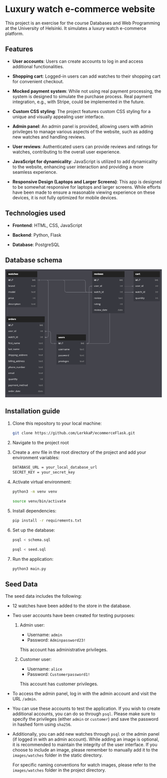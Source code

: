 # Luxury watch e-commerce website

This project is an exercise for the course Databases and Web Programming at the University of Helsinki. It simulates a luxury watch e-commerce platform.

## Features

- **User accounts**: Users can create accounts to log in and access additional functionalities.

- **Shopping cart**: Logged-in users can add watches to their shopping cart for convenient checkout.

- **Mocked payment system**: While not using real payment processing, the system is designed to simulate the purchase process. Real payment integration, e.g., with Stripe, could be implemented in the future.

- **Custom CSS styling**: The project features custom CSS styling for a unique and visually appealing user interface.

- **Admin panel**: An admin panel is provided, allowing users with admin privileges to manage various aspects of the website, such as adding new watches and handling reviews.

- **User reviews**: Authenticated users can provide reviews and ratings for watches, contributing to the overall user experience.

- **JavaScript for dynamicality**: JavaScript is utilized to add dynamicality to the website, enhancing user interaction and providing a more seamless experience.

- **Responsive Design (Laptops and Larger Screens)**: This app is designed to be somewhat responsive for laptops and larger screens.
  While efforts have been made to ensure a reasonable viewing experience on these devices,
  it is not fully optimized for mobile devices.

## Technologies used

- **Frontend**: HTML, CSS, JavaScript

- **Backend**: Python, Flask

- **Database**: PostgreSQL

## Database schema

![Alt text](image.png)

## Installation guide

1. Clone this repository to your local machine:

   ```bash
   git clone https://github.com/LerkkaP/ecommerceFlask.git
   ```

2. Navigate to the project root

3. Create a .env file in the root directory of the project and add your environment variables:

   ```bash
   DATABASE_URL = your_local_database_url
   SECRET_KEY = your_secret_key
   ```

4. Activate virtual environment:

   ```bash
   python3 -m venv venv
   ```

   ```bash
   source venv/bin/activate
   ```

5. Install dependencies:

   ```bash
   pip install -r requirements.txt
   ```

6. Set up the database:

   ```bash
   psql < schema.sql
   ```

   ```bash
   psql < seed.sql
   ```

7. Run the application:

   ```bash
   python3 main.py
   ```

## Seed Data

The seed data includes the following:

- 12 watches have been added to the store in the database.

- Two user accounts have been created for testing purposes:

  1. Admin user:

     - Username: `admin`
     - Password: `Adminpassword23!`

     This account has administrative privileges.

  2. Customer user:

     - Username: `alice`
     - Password: `Customerpassword1!`

     This account has customer privileges.

- To access the admin panel, log in with the admin account and visit the URL `/admin`.

- You can use these accounts to test the application. If you wish to create additional accounts, you can do so through `psql`. Please make sure to specify the privileges (either `admin` or `customer`) and save the password in hashed form using `sha256`.

- Additionally, you can add new watches through `psql` or the admin panel (if logged in with an admin account). While adding an image is optional, it is recommended to maintain the integrity of the user interface. If you choose to include an image, please remember to manually add it to the `images/watches` folder in the static directory.

  For specific naming conventions for watch images, please refer to the `images/watches` folder in the project directory.
